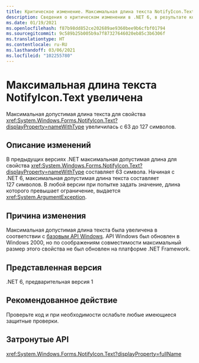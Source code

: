 ```yaml
---
title: Критическое изменение. Максимальная длина текста NotifyIcon.Text увеличена
description: Сведения о критическом изменении в .NET 6, в результате которого увеличена максимальная длина текста для свойства NotifyIcon.Text.
ms.date: 01/19/2021
ms.openlocfilehash: f87b98dd852ce202689ae9360bee9b6cfbf01794
ms.sourcegitcommit: 9c589b25b005b9a7f87327646020eb85c3b6306f
ms.translationtype: HT
ms.contentlocale: ru-RU
ms.lasthandoff: 03/06/2021
ms.locfileid: "102255780"
---
```

# <a name="notifyicontext-maximum-text-length-increased"></a>Максимальная длина текста NotifyIcon.Text увеличена

Максимальная допустимая длина текста для свойства <xref:System.Windows.Forms.NotifyIcon.Text?displayProperty=nameWithType> увеличилась с 63 до 127 символов.

## <a name="change-description"></a>Описание изменений

В предыдущих версиях .NET максимальная допустимая длина для свойства <xref:System.Windows.Forms.NotifyIcon.Text?displayProperty=nameWithType> составляет 63 символа. Начиная с .NET 6, максимальная допустимая длина текста составляет 127 символов. В любой версии при попытке задать значение, длина которого превышает ограничение, выдается <xref:System.ArgumentException>.

## <a name="reason-for-change"></a>Причина изменения

Максимальная допустимая длина текста была увеличена в соответствии с [базовым API Windows](/windows/win32/api/shellapi/ns-shellapi-notifyicondataw#nif_showtip-0x00000080). API Windows был обновлен в Windows 2000, но по соображениям совместимости максимальный размер этого свойства не был обновлен на платформе .NET Framework.

## <a name="version-introduced"></a>Представленная версия

.NET 6, предварительная версия 1

## <a name="recommended-action"></a>Рекомендованное действие

Проверьте код и при необходимости ослабьте любые имеющиеся защитные проверки.

## <a name="affected-apis"></a>Затронутые API

<xref:System.Windows.Forms.NotifyIcon.Text?displayProperty=fullName>

<!--

### Affected APIs

- `P:System.Windows.Forms.NotifyIcon.Text`

### Category

Windows Forms

-->
